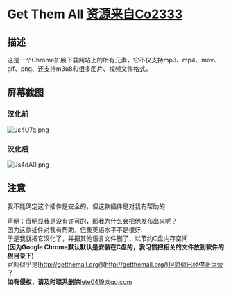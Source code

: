 # Get Them All [资源来自Co2333](https://github.com/Co2333/GetThemAll)

## 描述

这是一个Chrome扩展下载网站上的所有元素，它不仅支持mp3、mp4、mov、gif、png、还支持m3u8和很多图片、视频文件格式。

## 屏幕截图

### 汉化前
![Js4U7q.png](https://s1.ax1x.com/2020/04/25/Js4U7q.png)

### 汉化后
![Js4dA0.png](https://s1.ax1x.com/2020/04/25/Js4dA0.png)

## 注意

我不能确定这个插件是安全的，但这款插件是对我有帮助的

声明：很明显我是没有许可的，那我为什么会把他发布出来呢？<br>因为这款插件对我有帮助，但我英语水平不是很好.<br>于是我就把它汉化了，并把其他语言文件删了，以节约C盘内存空间 <br>**(因为Google Chrome默认默认是安装在C盘的，我习惯把相关的文件放到软件的根目录下)**<br>官网似乎是[http://getthemall.org/](http://getthemall.org/)但貌似已经停止运营了<br>**如有侵权，请及时联系删除**lete0419@qq.com
